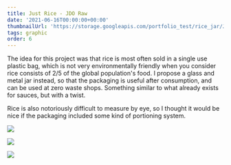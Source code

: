 ```yaml
---
title: Just Rice - JDO Raw
date: '2021-06-16T00:00:00+00:00'
thumbnailUrl: 'https://storage.googleapis.com/portfolio_test/rice_jar/JDO-Cover.png'
tags: graphic
order: 6
---
```


The idea for this project was that rice is most often sold in a single use plastic bag, which is not very environmentally friendly when you consider rice consists of 2/5 of the global population's food. I propose a glass and metal jar instead, so that the packaging is useful after consumption, and can be used at zero waste shops. Something similar to what already exists for sauces, but with a twist.

Rice is also notoriously difficult to measure by eye, so I thought it would be nice if the packaging included some kind of portioning system. 

![](https://storage.googleapis.com/portfolio_test/rice_jar/Boards-01.png)

![](https://storage.googleapis.com/portfolio_test/rice_jar/Boards-02.png)

![](https://storage.googleapis.com/portfolio_test/rice_jar/Boards-03.png)